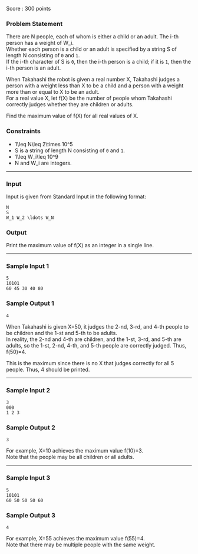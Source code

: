 Score : 300 points

### Problem Statement

There are N people, each of whom is either a child or an adult. The i-th person has a weight of W\_i.  
Whether each person is a child or an adult is specified by a string S of length N consisting of `0` and `1`.  
If the i-th character of S is `0`, then the i-th person is a child; if it is `1`, then the i-th person is an adult.

When Takahashi the robot is given a real number X,
Takahashi judges a person with a weight less than X to be a child and a person with a weight more than or equal to X to be an adult.  
For a real value X, let f(X) be the number of people whom Takahashi correctly judges whether they are children or adults.

Find the maximum value of f(X) for all real values of X.

### Constraints

* 1\leq N\leq 2\times 10^5
* S is a string of length N consisting of `0` and `1`.
* 1\leq W\_i\leq 10^9
* N and W\_i are integers.

---

### Input

Input is given from Standard Input in the following format:

```
N
S
W_1 W_2 \ldots W_N
```

### Output

Print the maximum value of f(X) as an integer in a single line.

---

### Sample Input 1

```
5
10101
60 45 30 40 80
```

### Sample Output 1

```
4
```

When Takahashi is given X=50, it judges the 2-nd, 3-rd, and 4-th people to be children and the 1-st and 5-th to be adults.  
In reality, the 2-nd and 4-th are children, and the 1-st, 3-rd, and 5-th are adults, so the 1-st, 2-nd, 4-th, and 5-th people are correctly judged.
Thus, f(50)=4.

This is the maximum since there is no X that judges correctly for all 5 people. Thus, 4 should be printed.

---

### Sample Input 2

```
3
000
1 2 3
```

### Sample Output 2

```
3
```

For example, X=10 achieves the maximum value f(10)=3.  
Note that the people may be all children or all adults.

---

### Sample Input 3

```
5
10101
60 50 50 50 60
```

### Sample Output 3

```
4
```

For example, X=55 achieves the maximum value f(55)=4.  
Note that there may be multiple people with the same weight.